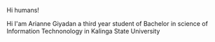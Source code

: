 Hi humans!

Hi I'am Arianne Giyadan a third year student of Bachelor in science of Information Technonology in Kalinga State University

